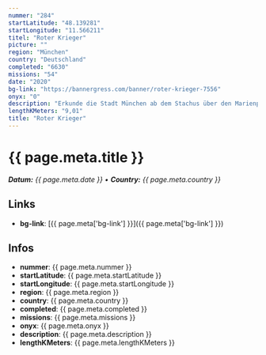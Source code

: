 ```yaml
---
nummer: "284"
startLatitude: "48.139281"
startLongitude: "11.566211"
titel: "Roter Krieger"
picture: ""
region: "München"
country: "Deutschland"
completed: "6630"
missions: "54"
date: "2020"
bg-link: "https://bannergress.com/banner/roter-krieger-7556"
onyx: "0"
description: "Erkunde die Stadt München ab dem Stachus über den Marienplatz, die Altstadt und wieder zurück."
lengthKMeters: "9,01"
title: "Roter Krieger"
---
```


# {{ page.meta.title }}
_**Datum:** {{ page.meta.date }} • **Country:** {{ page.meta.country }}_

## Links
- **bg-link**: [{{ page.meta['bg-link'] }}]({{ page.meta['bg-link'] }})

## Infos
- **nummer**: {{ page.meta.nummer }}
- **startLatitude**: {{ page.meta.startLatitude }}
- **startLongitude**: {{ page.meta.startLongitude }}
- **region**: {{ page.meta.region }}
- **country**: {{ page.meta.country }}
- **completed**: {{ page.meta.completed }}
- **missions**: {{ page.meta.missions }}
- **onyx**: {{ page.meta.onyx }}
- **description**: {{ page.meta.description }}
- **lengthKMeters**: {{ page.meta.lengthKMeters }}

